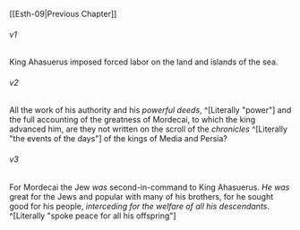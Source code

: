 ﻿---
aliases:
  - Esther 10
---

[[Esth-09|Previous Chapter]]

###### v1
King Ahasuerus imposed forced labor on the land and islands of the sea.

###### v2
All the work of his authority and his _powerful deeds_, ^[Literally "power"] and the full accounting of the greatness of Mordecai, to which the king advanced him, are they not written on the scroll of the _chronicles_ ^[Literally "the events of the days"] of the kings of Media and Persia?

###### v3
For Mordecai the Jew _was_ second-in-command to King Ahasuerus. _He was_ great for the Jews and popular with many of his brothers, for he sought good for his people, _interceding for the welfare of all his descendants_. ^[Literally "spoke peace for all his offspring"]